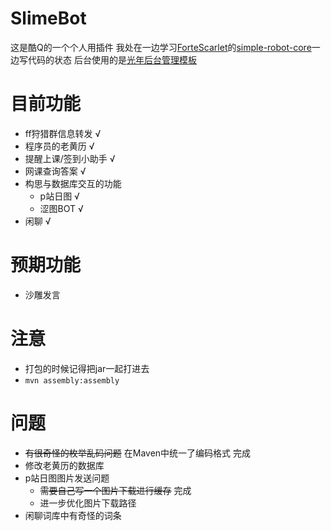 # SlimeBot
这是酷Q的一个个人用插件
我处在一边学习[ForteScarlet](https://github.com/ForteScarlet)的[simple-robot-core](https://github.com/ForteScarlet/simple-robot-core)一边写代码的状态
后台使用的是[光年后台管理模板](https://gitee.com/yinqi/Light-Year-Admin-Using-Iframe)
# 目前功能
- ff狩猎群信息转发 √
- 程序员的老黄历 √
- 提醒上课/签到小助手 √
- 网课查询答案 √
- 构思与数据库交互的功能
    + p站日图 √
    + 涩图BOT √
- 闲聊 √
# 预期功能
- 沙雕发言
# 注意
- 打包的时候记得把jar一起打进去
- ```mvn assembly:assembly```
# 问题
- ~~有很奇怪的枚举乱码问题~~ 在Maven中统一了编码格式 完成
- 修改老黄历的数据库
- p站日图图片发送问题
    + ~~需要自己写一个图片下载进行缓存~~ 完成
    + 进一步优化图片下载路径
- 闲聊词库中有奇怪的词条